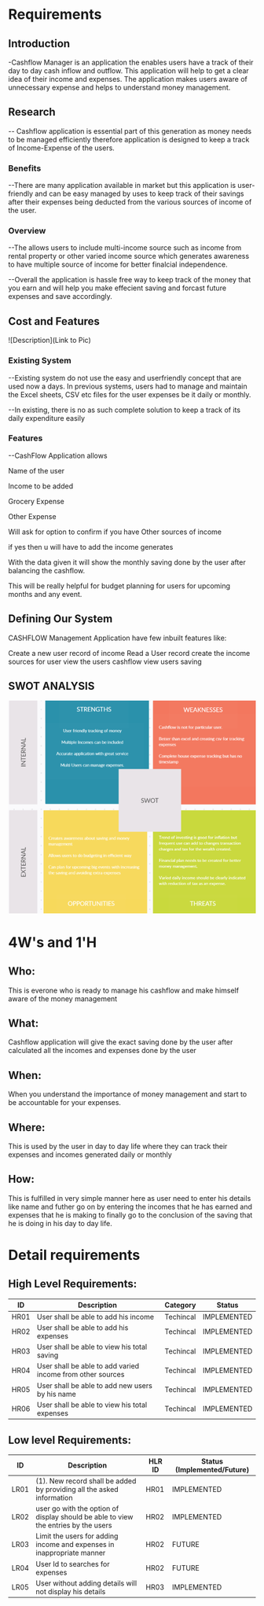 # Requirements
## Introduction
 -Cashflow Manager is an application the enables users have a track of their day to day cash inflow and outflow. This application will help to get a clear idea of their income and expenses. The application makes users aware of unnecessary expense and helps to understand money management.

## Research

-- Cashflow application is essential part of this generation as money needs to be managed efficiently therefore application is designed to keep a track of Income-Expense of the users.
### Benefits
--There are many application available in market but this application is user-friendly and can be easy managed by uses to keep track of their savings after their expenses being deducted from the various sources of income of the user. 
### Overview
--The allows users to include multi-income source such as income from rental property or other varied income source which generates awareness to have multiple source of income for better finalcial independence.

--Overall the application is hassle free way to keep track of the money that you earn and will help you make effecient saving and forcast future expenses and save accordingly.
## Cost and Features
![Description](Link to Pic)
### Existing System
--Existing system do not use the easy and userfriendly concept that are used now a days. In previous systems, users had to manage and maintain the Excel sheets,
CSV etc files for the user expenses be it daily or monthly. 

--In existing, there is no as such complete solution to keep a track of its
daily expenditure easily 

### Features
--CashFlow Application allows

Name of the user

Income to be added

Grocery Expense

Other Expense

Will ask for option to confirm if you have Other sources of income 

if yes then u will have to add the income generates

With the data given it will show the monthly saving done by the user after balancing the cashflow.

This will be really helpful for budget planning for users for upcoming months and any event.

## Defining Our System
   CASHFLOW Management Application have few inbuilt features like:

Create a new user record of income
Read a User record
create the income sources for user
view the users cashflow
view users saving

## SWOT ANALYSIS

![](https://github.com/geek-gopi/C_Mini_Project_265459/blob/main/1_Requirements/swot.png)

# 4W&#39;s and 1&#39;H

## Who:

 This is everone who is ready to manage his cashflow and make himself aware of the money management


## What:

Cashflow application will give the exact saving done by the user after calculated all the incomes and expenses done by the user

## When:

When you understand the importance of money management and start to be accountable for your expenses.

## Where:

This is used by the user in day to day life where they can track their expenses and incomes generated daily or monthly

## How:

This is fulfilled in very simple manner here as user need to enter his details like name and futher go on by entering the incomes that he has earned and expenses that he is making to finally go to the conclusion of the saving that he is doing in his day to day life.

# Detail requirements
## High Level Requirements: 
| ID | Description | Category | Status | 
| ----- | ----- | ------- | ---------|
| HR01 | User shall be able to add his income | Techincal | IMPLEMENTED | 
| HR02 | User shall be able to add his expenses | Techincal |  IMPLEMENTED  |
| HR03 | User shall be able to view his total saving | Techincal |  IMPLEMENTED  |
| HR04 | User shall be able to add varied income from other sources | Techincal |  IMPLEMENTED  |
| HR05 | User shall be able to add new users by his name | Techincal |  IMPLEMENTED  |
| HR06 | User shall be able to view his total expenses| Techincal |  IMPLEMENTED  |

##  Low level Requirements:
 
| ID | Description | HLR ID | Status (Implemented/Future) |
| ------ | --------- | ------ | ----- |
| LR01 | (1). New record shall be added by providing all the asked information                                                                                                    | HR01 |  IMPLEMENTED  |
| LR02 | user go with the option of display should be able to view the entries by the users | HR02 |  IMPLEMENTED |
| LR03 | Limit the users for adding income and expenses in inappropriate manner | HR02 | FUTURE |
| LR04 | User Id to searches for expenses | HR02 |  FUTURE  |
| LR05 | User without adding details will not display his details | HR03 |  IMPLEMENTED  |



